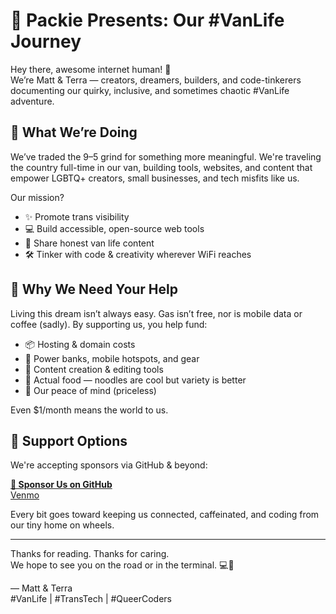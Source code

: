 # 🚐 Packie Presents: Our #VanLife Journey

Hey there, awesome internet human! 👋  
We’re Matt & Terra — creators, dreamers, builders, and code-tinkerers documenting our quirky, inclusive, and sometimes chaotic #VanLife adventure.

## 🌈 What We’re Doing

We’ve traded the 9–5 grind for something more meaningful. We're traveling the country full-time in our van, building tools, websites, and content that empower LGBTQ+ creators, small businesses, and tech misfits like us.

Our mission?  
- ✨ Promote trans visibility  
- 💻 Build accessible, open-source web tools  
- 📸 Share honest van life content  
- 🛠️ Tinker with code & creativity wherever WiFi reaches

## 💖 Why We Need Your Help

Living this dream isn’t always easy. Gas isn’t free, nor is mobile data or coffee (sadly). By supporting us, you help fund:

- 📦 Hosting & domain costs  
- 🔋 Power banks, mobile hotspots, and gear  
- 🎥 Content creation & editing tools  
- 🍜 Actual food — noodles are cool but variety is better  
- 🧠 Our peace of mind (priceless)

Even $1/month means the world to us.

## 💸 Support Options

We're accepting sponsors via GitHub & beyond:

[**🌟 Sponsor Us on GitHub**](https://github.com/sponsors/Mattjhagen)  
[Venmo](https:www.venmo.com/u/PackieMobile)

Every bit goes toward keeping us connected, caffeinated, and coding from our tiny home on wheels.  

---

Thanks for reading. Thanks for caring.  
We hope to see you on the road or in the terminal. 💻🚐

— Matt & Terra  
#VanLife | #TransTech | #QueerCoders

